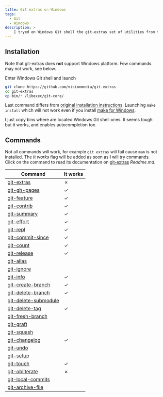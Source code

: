 ```yaml
---
title: Git extras on Windows
tags:
  - Git
  - Windows
description: >
    I tryed on Windows Git shell the git-extras set of utilities from the prolific visionmedia (a.k.a. TJ Holowaychuk).
---
```


## Installation

<div class="paper warning">Note that git-extras does <strong>not</strong> support Windows platform. Few commands may not work, see below.</div>

Enter Windows Git shell and launch

```bash
git clone https://github.com/visionmedia/git-extras
cd git-extras
cp bin/* /libexec/git-core/
```

Last command differs from [original installation instructions](https://github.com/tj/git-extras/wiki/Commands#installation). Launching `make install` which will not work even if you install [make for Windows][make].

I just copy bins where are located Windows Git shell ones. It seems tough but it works, and enables autocompletion too.

## Commands

Not all commands will work, for example `git extras` will fail cause `man` is not installed.
The *It works* flag will be added as soon as I will try commands.
Click on the command to read its documentation on [git-extras] *Readme.md*.

| Command                                                                                        | It works |
|------------------------------------------------------------------------------------------------|----------|
|[git-extras](https://github.com/tj/git-extras/wiki/Commands#git-extras-1)                            |✗|
|[git-gh-pages](https://github.com/tj/git-extras/wiki/Commands#git-gh-pages)                          |✓|
|[git-feature](https://github.com/tj/git-extras/wiki/Commands#git-featurerefactorbug-finish-name)     |✓|
|[git-contrib](https://github.com/tj/git-extras/wiki/Commands#git-contrib-author)                     |✓|
|[git-summary](https://github.com/tj/git-extras/wiki/Commands#git-summary)                            |✓|
|[git-effort](https://github.com/tj/git-extras/wiki/Commands#git-effort-file-)                        |✓|
|[git-repl](https://github.com/tj/git-extras/wiki/Commands#git-repl)                                  |✓|
|[git-commit-since](https://github.com/tj/git-extras/wiki/Commands#git-commits-since-date)            |✓|
|[git-count](https://github.com/tj/git-extras/wiki/Commands#git-count)                                |✓|
|[git-release](https://github.com/tj/git-extras/wiki/Commands#git-release)                            |✓|
|[git-alias](https://github.com/tj/git-extras/wiki/Commands#git-alias)                                | |
|[git-ignore](https://github.com/tj/git-extras/wiki/Commands#git-ignore-pattern)                      | |
|[git-info](https://github.com/tj/git-extras/wiki/Commands#git-info)                                  |✓|
|[git-create-branch](https://github.com/tj/git-extras/wiki/Commands#git-create-branch-name)           |✓|
|[git-delete-branch](https://github.com/tj/git-extras/wiki/Commands#git-delete-branch-name)           |✓|
|[git-delete-submodule](https://github.com/tj/git-extras/wiki/Commands#git-delete-submodule-name)     | |
|[git-delete-tag](https://github.com/tj/git-extras/wiki/Commands#git-delete-tag-name)                 |✓|
|[git-fresh-branch](https://github.com/tj/git-extras/wiki/Commands#git-fresh-branch-name)             | |
|[git-graft](https://github.com/tj/git-extras/wiki/Commands#git-graft-src-branch-dest-branch)         | |
|[git-squash](https://github.com/tj/git-extras/wiki/Commands#git-squash-src-branch-msg)               | |
|[git-changelog](https://github.com/tj/git-extras/wiki/Commands#git-changelog)                        |✓|
|[git-undo](https://github.com/tj/git-extras/wiki/Commands#git-undo)                                  | |
|[git-setup](https://github.com/tj/git-extras/wiki/Commands#git-setup-dir)                            | |
|[git-touch](https://github.com/tj/git-extras/wiki/Commands#git-touch-filename)                       |✓|
|[git-obliterate](https://github.com/tj/git-extras/wiki/Commands#git-obliterate-filename)             |✗|
|[git-local-commits](https://github.com/tj/git-extras/wiki/Commands#git-local-commits)                | |
|[git-archive-file](https://github.com/tj/git-extras/wiki/Commands#git-archive-file)                  | |


[git-extras]: https://github.com/tj/git-extras
[make]: http://gnuwin32.sourceforge.net/packages/make.htm

